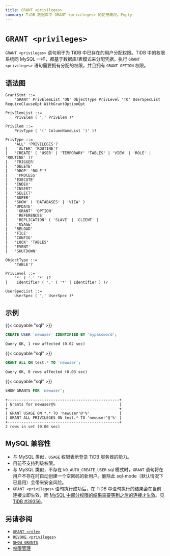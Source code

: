 ```yaml
---
title: GRANT <privileges>
summary: TiDB 数据库中 GRANT <privileges> 的使用概况。Empty
---
```


# `GRANT <privileges>`

`GRANT <privileges>` 语句用于为 TiDB 中已存在的用户分配权限。TiDB 中的权限系统同 MySQL 一样，都基于数据库/表模式来分配凭据。执行 `GRANT <privileges>` 语句需要拥有分配的权限，并且拥有 `GRANT OPTION` 权限。

## 语法图

```ebnf+diagram
GrantStmt ::=
    'GRANT' PrivElemList 'ON' ObjectType PrivLevel 'TO' UserSpecList RequireClauseOpt WithGrantOptionOpt

PrivElemList ::=
    PrivElem ( ',' PrivElem )*

PrivElem ::=
    PrivType ( '(' ColumnNameList ')' )?

PrivType ::=
    'ALL' 'PRIVILEGES'?
|    'ALTER' 'ROUTINE'?
|   'CREATE' ( 'USER' | 'TEMPORARY' 'TABLES' | 'VIEW' | 'ROLE' | 'ROUTINE' )?
|   'TRIGGER'
|   'DELETE'
|   'DROP' 'ROLE'?
|    'PROCESS'
|   'EXECUTE'
|   'INDEX'
|   'INSERT'
|   'SELECT'
|   'SUPER'
|   'SHOW' ( 'DATABASES' | 'VIEW' )
|   'UPDATE'
|    'GRANT' 'OPTION'
|    'REFERENCES'
|    'REPLICATION' ( 'SLAVE' | 'CLIENT' )
|    'USAGE'
|   'RELOAD'
|   'FILE'
|   'CONFIG'
|   'LOCK' 'TABLES'
|   'EVENT'
|   'SHUTDOWN'

ObjectType ::=
    'TABLE'?

PrivLevel ::=
    '*' ( '.' '*' )?
|    Identifier ( '.' ( '*' | Identifier ) )?

UserSpecList ::=
    UserSpec ( ',' UserSpec )*
```

## 示例

{{< copyable "sql" >}}

```sql
CREATE USER 'newuser' IDENTIFIED BY 'mypassword';
```

```
Query OK, 1 row affected (0.02 sec)
```

{{< copyable "sql" >}}

```sql
GRANT ALL ON test.* TO 'newuser';
```

```
Query OK, 0 rows affected (0.03 sec)
```

{{< copyable "sql" >}}

```sql
SHOW GRANTS FOR 'newuser';
```

```
+-------------------------------------------------+
| Grants for newuser@%                            |
+-------------------------------------------------+
| GRANT USAGE ON *.* TO 'newuser'@'%'             |
| GRANT ALL PRIVILEGES ON test.* TO 'newuser'@'%' |
+-------------------------------------------------+
2 rows in set (0.00 sec)
```

## MySQL 兼容性

* 与 MySQL 类似，`USAGE` 权限表示登录 TiDB 服务器的能力。
* 目前不支持列级权限。
* 与 MySQL 类似，不存在 `NO_AUTO_CREATE_USER` sql 模式时，`GRANT` 语句将在用户不存在时自动创建一个空密码的新用户。删除此 sql-mode（默认情况下已启用）会带来安全风险。
* `GRANT <privileges>` 语句执行成功后，在 TiDB 中语句执行的结果会在当前连接立即生效，而 [MySQL 中部分权限的结果需要等到之后的连接才生效](https://dev.mysql.com/doc/refman/8.0/en/privilege-changes.html)。见 [TiDB #39356](https://github.com/pingcap/tidb/issues/39356)。

## 另请参阅

* [`GRANT <role>`](/sql-statements/sql-statement-grant-role.md)
* [`REVOKE <privileges>`](/sql-statements/sql-statement-revoke-privileges.md)
* [`SHOW GRANTS`](/sql-statements/sql-statement-show-grants.md)
* [权限管理](/privilege-management.md)
